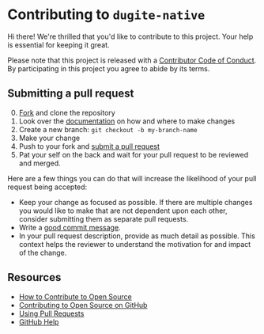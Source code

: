 # Contributing to `dugite-native`

[fork]: https://github.com/desktop/dugite-native/fork
[pr]: https://github.com/desktop/dugite-native/compare
[code-of-conduct]: CODE_OF_CONDUCT.md
[documentation]: docs/making-changes.md

Hi there! We're thrilled that you'd like to contribute to this project. Your help is essential for keeping it great.

Please note that this project is released with a [Contributor Code of Conduct][code-of-conduct]. By participating in this project you agree to abide by its terms.

## Submitting a pull request

0. [Fork][fork] and clone the repository
0. Look over the [documentation][documentation] on how and where to make changes
0. Create a new branch: `git checkout -b my-branch-name`
0. Make your change
0. Push to your fork and [submit a pull request][pr]
0. Pat your self on the back and wait for your pull request to be reviewed and merged.

Here are a few things you can do that will increase the likelihood of your pull request being accepted:

- Keep your change as focused as possible. If there are multiple changes you would like to make that are not dependent upon each other, consider submitting them as separate pull requests.
- Write a [good commit message](http://tbaggery.com/2008/04/19/a-note-about-git-commit-messages.html).
- In your pull request description, provide as much detail as possible. This context helps the reviewer to understand the motivation for and impact of the change.

## Resources

- [How to Contribute to Open Source](https://opensource.guide/how-to-contribute/)
- [Contributing to Open Source on GitHub](https://guides.github.com/activities/contributing-to-open-source/)
- [Using Pull Requests](https://help.github.com/articles/about-pull-requests/)
- [GitHub Help](https://help.github.com)
